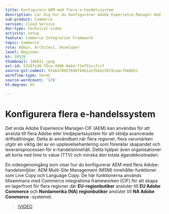 ```yaml
---
title: Konfigurera AEM med flera e-handelssystem
description: Lär dig hur du konfigurerar Adobe Experience Manager med flera Commerce-system. Detta gör att projekt kan stödja ett enda lager för upplevelsehantering som ansluter till flera e-handelsplatser från Adobe eller externa leverantörer för flera varumärken, flera regioner.
sub-product: Commerce
version: Cloud Service
doc-type: technical-video
activity: setup
feature: Commerce Integration Framework
topic: Commerce
role: Admin, Architect, Developer
level: Beginner
kt: 10529
thumbnail: 346811.jpeg
exl-id: 5328fe30-79ca-4496-8ebd-f1ef51ccfccf
source-git-commit: 97a6a7865f696f4d61a1fb4e25619caac7b68b51
workflow-type: tm+mt
source-wordcount: '174'
ht-degree: 0%

---
```


# Konfigurera flera e-handelssystem

Det enda Adobe Experience Manager-CIF (AEM) kan användas för att ansluta till flera Adobe eller tredjepartssystem för att stödja avancerade driftsättningar. Detta är användbart när flera regioner, flera varumärken utgör en viktig del av en upplevelsehantering som förenklar skapandet och leveransprocessen för e-handelsinnehåll. Detta hjälper även organisationer att korta ned time to value (TTV) och minska den totala ägandekostnaden.

En videogenomgång som visar hur du konfigurerar AEM med flera Adobe-handelsmiljöer. AEM Multi-Site Management (MSM) innehåller funktioner som Live Copy och Language Copy. De här funktionerna används tillsammans med Commerce integrationa frameworken (CIF) för att skapa en lagerfront för flera regioner där __EU-regionbutiker__ ansluter till __EU Adobe Commerce__ och __Nordamerika (NA) regionbutiker__ ansluter till __NA Adobe Commerce__ -systemet.

>[!VIDEO](https://video.tv.adobe.com/v/346811/?quality=12&learn=on)
